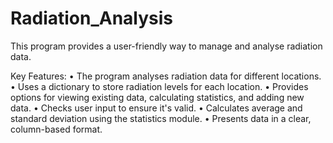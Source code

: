 # Radiation_Analysis
This program provides a user-friendly way to manage and analyse radiation data.

Key Features:
•	The program analyses radiation data for different locations.
•	Uses a dictionary to store radiation levels for each location.
•	Provides options for viewing existing data, calculating statistics, and adding new data.
•	Checks user input to ensure it's valid.
•	Calculates average and standard deviation using the statistics module.
•	Presents data in a clear, column-based format.
